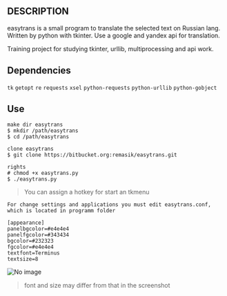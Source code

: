 ## DESCRIPTION ##
easytrans is a small program to translate the selected text on Russian lang. Written by python with tkinter. Use a google and yandex api for translation. 

Training project for studying tkinter, urllib, multiprocessing and api work.

## Dependencies ##

`tk` `getopt` `re` `requests` `xsel` `python-requests` `python-urllib` `python-gobject`

## Use ##

```
make dir easytrans
$ mkdir /path/easytrans
$ cd /path/easytrans

clone easytrans
$ git clone https://bitbucket.org:remasik/easytrans.git

rights
# chmod +x easytrans.py
$ ./easytrans.py
```
> You can assign a hotkey for start an tkmenu
```
For change settings and applications you must edit easytrans.conf, which is located in programm folder

[appearance]
panelbgcolor=#e4e4e4
panelfgcolor=#343434
bgcolor=#232323
fgcolor=#e4e4e4
textfont=Terminus
textsize=8
```
![No image](https://raw.githubusercontent.com/4ban/easytrans/master/screenshot/screen.png?token=ACKiqAEv4phOeTf03ntpLiXmDNaie5aeks5axryUwA%3D%3D)

>  font and size may differ from that in the screenshot
